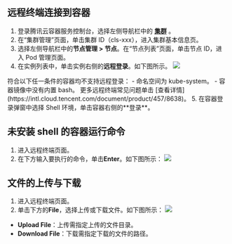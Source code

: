 ## 远程终端连接到容器
1. 登录腾讯云容器服务控制台，选择左侧导航栏中的 **[集群](https://console.cloud.tencent.com/tke2/cluster)** 。
2. 在“集群管理”页面，单击集群 ID（cls-xxx），进入集群基本信息页。
3. 选择左侧导航栏中的**节点管理 > 节点**。在“节点列表”页面，单击节点 ID，进入 Pod 管理页面。
4. 在实例列表中，单击实例右侧的**远程登录**。如下图所示。
![](https://staticintl.cloudcachetci.com/yehe/backend-news/CgXp682_%E4%BC%81%E4%B8%9A%E5%BE%AE%E4%BF%A1%E6%88%AA%E5%9B%BE_20221223160402.png)
<dx-alert infotype="notice" title="">
符合以下任一条件的容器均不支持远程登录：
- 命名空间为 kube-system。
- 容器镜像中没有内置 bash。
更多远程终端常见问题单击 [查看详情](https://intl.cloud.tencent.com/document/product/457/8638)。
</dx-alert>
5. 在容器登录弹窗中选择 Shell 环境，单击容器右侧的**登录**。


## 未安装 shell 的容器运行命令
1. 进入远程终端页面。
2. 在下方输入要执行的命令，单击**Enter**。如下图所示：
![](https://qcloudimg.tencent-cloud.cn/raw/68d5298797ff405816af9bf74e169f44.png)

## 文件的上传与下载
1. 进入远程终端页面。
2. 单击下方的**File**，选择上传或下载文件。如下图所示：
![](https://qcloudimg.tencent-cloud.cn/raw/1869cf17e59d25858c8fe44abe0a59f6.png)
 - **Upload File**：上传需指定上传的文件目录。
 - **Download File**：下载需指定下载的文件的路径。


